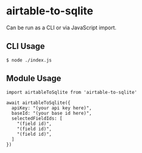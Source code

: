 # airtable-to-sqlite

Can be run as a CLI or via JavaScript import.

## CLI Usage

```
$ node ./index.js
```

## Module Usage

```
import airtableToSqlite from 'airtable-to-sqlite'

await airtableToSqlite({
  apiKey: "(your api key here)",
  baseId: "(your base id here)",
  selectedFieldIds: [
    "(field id)",
    "(field id)",
    "(field id)",
  ]
})
```

